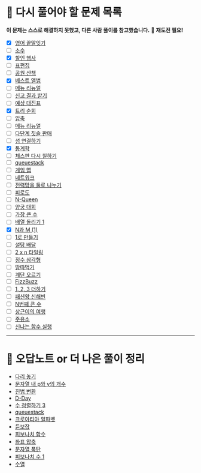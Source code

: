 # 🔁 다시 풀어야 할 문제 목록

**이 문제는 스스로 해결하지 못했고, 다른 사람 풀이를 참고했습니다.**
🔁 **재도전 필요!**
- [x] [영어 끝말잇기](https://school.programmers.co.kr/learn/courses/30/lessons/12981)
- [ ] [소수](https://www.acmicpc.net/problem/1312)
- [x] [할인 행사](https://school.programmers.co.kr/learn/courses/30/lessons/131127)
- [ ] [표편집](https://school.programmers.co.kr/learn/courses/30/lessons/81303)
- [ ] [공원 산책](https://school.programmers.co.kr/learn/courses/30/lessons/172928#)
- [x] [베스트 앨범](https://school.programmers.co.kr/learn/courses/30/lessons/42579)
- [ ] [메뉴 리뉴얼](https://school.programmers.co.kr/learn/courses/30/lessons/72411)
- [ ] [신고 결과 받기](https://school.programmers.co.kr/learn/courses/30/lessons/92334)
- [ ] [예상 대진표](https://school.programmers.co.kr/learn/courses/30/lessons/12985)
- [x] [트리 순회](https://www.acmicpc.net/problem/1991)
- [ ] [압축](https://school.programmers.co.kr/learn/courses/30/lessons/17684)
- [ ] [메뉴 리뉴얼](https://school.programmers.co.kr/learn/courses/30/lessons/72411)
- [ ] [다단계 칫솔 판매](https://school.programmers.co.kr/learn/courses/30/lessons/77486)
- [ ] [섬 연결하기](https://school.programmers.co.kr/learn/courses/30/lessons/42861)
- [x] [통계학](https://www.acmicpc.net/problem/2108)
- [ ] [체스판 다시 칠하기](https://www.acmicpc.net/problem/1018)
- [ ] [queuestack](https://www.acmicpc.net/problem/24511)
- [ ] [게임 맵](https://school.programmers.co.kr/learn/courses/30/lessons/1844)
- [ ] [네트워크](https://school.programmers.co.kr/learn/courses/30/lessons/43162)
- [ ] [전력망을 둘로 나누기](https://school.programmers.co.kr/learn/courses/30/lessons/86971)
- [ ] [피로도](https://school.programmers.co.kr/learn/courses/30/lessons/87946)
- [ ] [N-Queen](https://school.programmers.co.kr/learn/courses/30/lessons/12952)
- [ ] [양궁 대회](https://school.programmers.co.kr/learn/courses/30/lessons/92342)
- [ ] [가장 큰 수](https://school.programmers.co.kr/learn/courses/30/lessons/42746)
- [ ] [배열 돌리기 1](https://www.acmicpc.net/problem/16926)
- [x] [N과 M (1)](https://www.acmicpc.net/problem/15649)
- [ ] [1로 만들기](https://www.acmicpc.net/problem/1463)
- [ ] [설탕 배달](https://www.acmicpc.net/problem/2839)
- [ ] [2 x n 타일링](https://school.programmers.co.kr/learn/courses/30/lessons/12900)
- [ ] [정수 삼각형](https://school.programmers.co.kr/learn/courses/30/lessons/43105)
- [ ] [땅따먹기](https://school.programmers.co.kr/learn/courses/30/lessons/12913)
- [ ] [계단 오르기](https://www.acmicpc.net/problem/2579)
- [ ] [FizzBuzz](https://www.acmicpc.net/problem/28702)
- [ ] [1, 2, 3 더하기](https://www.acmicpc.net/problem/9095)
- [ ] [패션왕 신해빈](https://www.acmicpc.net/problem/9375)
- [ ] [N번째 큰 수](https://www.acmicpc.net/problem/2075)
- [ ] [상근이의 여행](https://www.acmicpc.net/problem/9372)
- [ ] [주유소](https://www.acmicpc.net/problem/13305)
- [ ] [신나는 함수 실행](https://www.acmicpc.net/problem/9184)

---

# 📕 오답노트 or 더 나은 풀이 정리

- [다리 놓기](Python/백준/Silver/1010. 다리 놓기/boj_1010_다리놓기_오답노트.md)
- [문자열 내 p와 y의 개수](Python/백준/Bronze/10989. 수 정렬하기 3/boj_10989_오답노트.md)
- [진법 변환](Python/백준/Bronze/11005. 진법 변환 2/boj_11005_진법변환2_오답노트.md)
- [D-Day](Python/백준/Silver/1308. D－Day/boj_1308_D-Day_오답노트.md)
- [수 정렬하기 3](Python/백준/Bronze/10989. 수 정렬하기 3/boj_10989_오답노트.md)
- [queuestack](Python/백준/Silver/24511. queuestack/boj_24511_오답노트.md)
- [크로아티아 알파벳](Python/백준/Silver/2941. 크로아티아 알파벳/boj_2941_오답노트.md)
- [듣보잡](Python/백준/Silver/1764. 듣보잡/boj_1764_더나은풀이.md)
- [피보나치 함수](Python/백준/Silver/1003. 피보나치 함수)
- [좌표 압축](Python/백준/Silver/18870. 좌표 압축/boj_18870_오답노트.md)
- [문자열 폭탄](Python/백준/Gold/9935. 문자열 폭발/boj_9935_오답노트.md)
- [피보나치 수 1](Python/백준/Bronze/24416. 알고리즘 수업 － 피보나치 수 1/boj_24416_오답노트.md)
- [수열](Python/백준/Silver/2559. 수열/boj_2559_오답노트.md)
